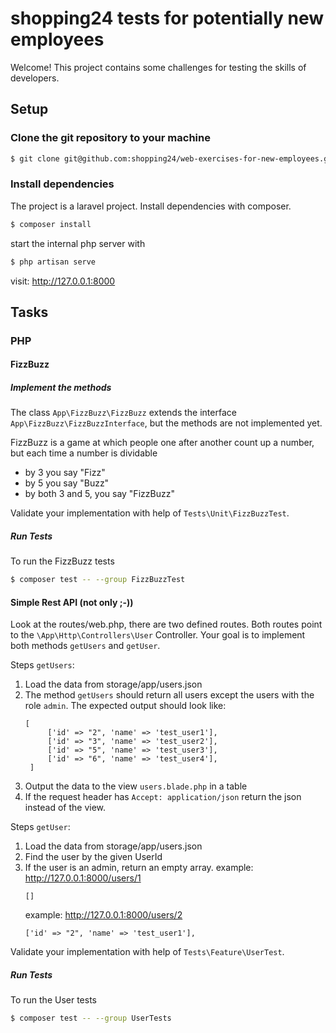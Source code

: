 # shopping24 tests for potentially new employees

Welcome! This project contains some challenges for testing the skills of developers.

## Setup

### Clone the git repository to your machine

```bash
$ git clone git@github.com:shopping24/web-exercises-for-new-employees.git
```

### Install dependencies
The project is a laravel project. Install dependencies with composer.

```bash
$ composer install
```

start the internal php server with

```bash
$ php artisan serve
```

visit: http://127.0.0.1:8000

## Tasks

### PHP

#### FizzBuzz

##### Implement the methods
The class `App\FizzBuzz\FizzBuzz` extends the interface `App\FizzBuzz\FizzBuzzInterface`,
but the methods are not implemented yet.

FizzBuzz is a game at which people one after another count up a number,
but each time a number is dividable
- by 3 you say "Fizz"
- by 5 you say "Buzz"
- by both 3 and 5, you say "FizzBuzz"

Validate your implementation with help of `Tests\Unit\FizzBuzzTest`.

##### Run Tests
To run the FizzBuzz tests

```bash
$ composer test -- --group FizzBuzzTest
```


#### Simple Rest API (not only ;-))

Look at the routes/web.php, there are two defined routes. Both routes point to the
`\App\Http\Controllers\User` Controller. Your goal is to implement both methods
`getUsers` and `getUser`.

Steps `getUsers`:
1. Load the data from storage/app/users.json
2. The method `getUsers` should return all users except the users with the role `admin`. 
   The expected output should look like:
   ```
   [
        ['id' => "2", 'name' => 'test_user1'],
        ['id' => "3", 'name' => 'test_user2'],
        ['id' => "5", 'name' => 'test_user3'],
        ['id' => "6", 'name' => 'test_user4'],
    ]
   ```
3. Output the data to the view `users.blade.php` in a table
4. If the request header has `Accept: application/json` return the json instead of the view.

Steps `getUser`:
1. Load the data from storage/app/users.json 
2. Find the user by the given UserId
3. If the user is an admin, return an empty array.
   example: http://127.0.0.1:8000/users/1
   ```
   []
   ```
   example: http://127.0.0.1:8000/users/2
   ```
   ['id' => "2", 'name' => 'test_user1'],
   ```

Validate your implementation with help of `Tests\Feature\UserTest`.

##### Run Tests
To run the User tests

```bash
$ composer test -- --group UserTests
```

